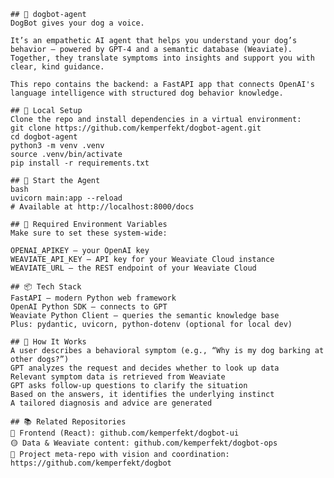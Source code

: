     ## 🐶 dogbot-agent
    DogBot gives your dog a voice.

    It’s an empathetic AI agent that helps you understand your dog’s behavior — powered by GPT-4 and a semantic database (Weaviate).
    Together, they translate symptoms into insights and support you with clear, kind guidance.

    This repo contains the backend: a FastAPI app that connects OpenAI's language intelligence with structured dog behavior knowledge.

    ## 🔧 Local Setup
    Clone the repo and install dependencies in a virtual environment:
    git clone https://github.com/kemperfekt/dogbot-agent.git
    cd dogbot-agent
    python3 -m venv .venv
    source .venv/bin/activate
    pip install -r requirements.txt

    ## 🧪 Start the Agent
    bash
    uvicorn main:app --reload
    # Available at http://localhost:8000/docs

    ## 🔑 Required Environment Variables
    Make sure to set these system-wide:

    OPENAI_APIKEY – your OpenAI key
    WEAVIATE_API_KEY – API key for your Weaviate Cloud instance
    WEAVIATE_URL – the REST endpoint of your Weaviate Cloud

    ## 📦 Tech Stack
    FastAPI – modern Python web framework
    OpenAI Python SDK – connects to GPT
    Weaviate Python Client – queries the semantic knowledge base
    Plus: pydantic, uvicorn, python-dotenv (optional for local dev)

    ## 🔄 How It Works
    A user describes a behavioral symptom (e.g., “Why is my dog barking at other dogs?”)
    GPT analyzes the request and decides whether to look up data
    Relevant symptom data is retrieved from Weaviate
    GPT asks follow-up questions to clarify the situation
    Based on the answers, it identifies the underlying instinct
    A tailored diagnosis and advice are generated

    ## 📚 Related Repositories
    🔵 Frontend (React): github.com/kemperfekt/dogbot-ui
    🟡 Data & Weaviate content: github.com/kemperfekt/dogbot-ops
    🐶 Project meta-repo with vision and coordination: https://github.com/kemperfekt/dogbot